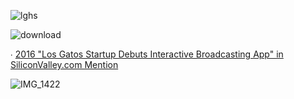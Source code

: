 ![lghs](https://user-images.githubusercontent.com/19508013/192883741-2597eaf7-a9cc-4c56-b74f-ba1a8590e25a.png)

![download](https://user-images.githubusercontent.com/19508013/221286561-2a24148b-9331-480b-9d55-347768aa55e3.png)

∙ [2016 "Los Gatos Startup Debuts Interactive Broadcasting App" in SiliconValley.com Mention](https://www.siliconvalley.com/2016/03/23/los-gatos-startup-debuts-interactive-broadcasting-app/)

![IMG_1422](https://user-images.githubusercontent.com/19508013/221285840-c736a086-17ca-4a0f-8db2-2a79ac3a1ece.jpeg)

